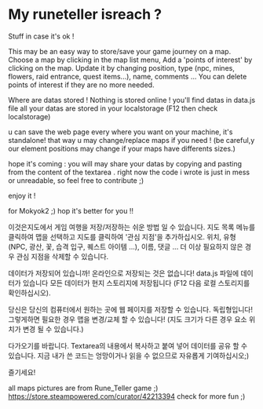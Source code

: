 # My runeteller isreach ?
Stuff in case it's ok !

This may be an easy way to store/save your game journey on a map.
Choose a map by clicking in the map list menu,
Add a 'points of interest' by clicking on the map.
Update it by changing position, type (npc, mines, flowers, raid entrance, quest items...), name, comments ...
You can delete points of interest if they are no more needed.

Where are datas stored !
Nothing is stored online !
you'll find datas in data.js file
all your datas are stored in your localstorage (F12 then check localstorage)


u can save the web page every where you want on your machine, it's standalone!
that way u may change/replace maps if you need !
(be careful,y our element positions may change if your maps have differents sizes.)

hope it's coming : you will may share your datas by copying and  pasting from the content of the textarea .
right now the code i wrote is just in mess or unreadable, so feel free to contribute ;)

enjoy it !

for Mokyok2 ;)
hop it's better for you !!

이것은지도에서 게임 여행을 저장/저장하는 쉬운 방법 일 수 있습니다.
지도 목록 메뉴를 클릭하여 맵을 선택하고
지도를 클릭하여 '관심 지점'을 추가하십시오.
위치, 유형 (NPC, 광산, 꽃, 습격 입구, 퀘스트 아이템 ...), 이름, 댓글 ...
더 이상 필요하지 않은 경우 관심 지점을 삭제할 수 있습니다.

데이터가 저장되어 있습니까!
온라인으로 저장되는 것은 없습니다!
data.js 파일에 데이터가 있습니다
모든 데이터가 현지 스토리지에 저장됩니다 (F12 다음 로컬 스토리지를 확인하십시오).


당신은 당신의 컴퓨터에서 원하는 곳에 웹 페이지를 저장할 수 있습니다. 독립형입니다!
그렇게하면 필요한 경우 맵을 변경/교체 할 수 있습니다!
(지도 크기가 다른 경우 요소 위치가 변경 될 수 있습니다.)

다가오기를 바랍니다. Textarea의 내용에서 복사하고 붙여 넣어 데이터를 공유 할 수 있습니다.
지금 내가 쓴 코드는 엉망이거나 읽을 수 없으므로 자유롭게 기여하십시오;)

즐기세요!

all maps pictures are from Rune_Teller game ;)
https://store.steampowered.com/curator/42213394
check for more fun ;) 
